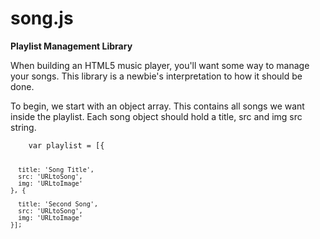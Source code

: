 # song.js
<strong>Playlist Management Library</strong>

<p>
  When building an HTML5 music player, you'll want some way to manage
  your songs.
  This library is a newbie's interpretation to how it should be done.
</p>

<p>
  To begin, we start with an object array. This contains all songs we want
  inside the playlist. Each song object should hold a title, src and img src
  string.<br>
  <code><pre>
    var playlist = [{
    
      title: 'Song Title',
      src: 'URLtoSong',
      img: 'URLtoImage'
    }, {
    
      title: 'Second Song',
      src: 'URLtoSong',
      img: 'URLtoImage'
    }];
  </pre></code>
  
</p>